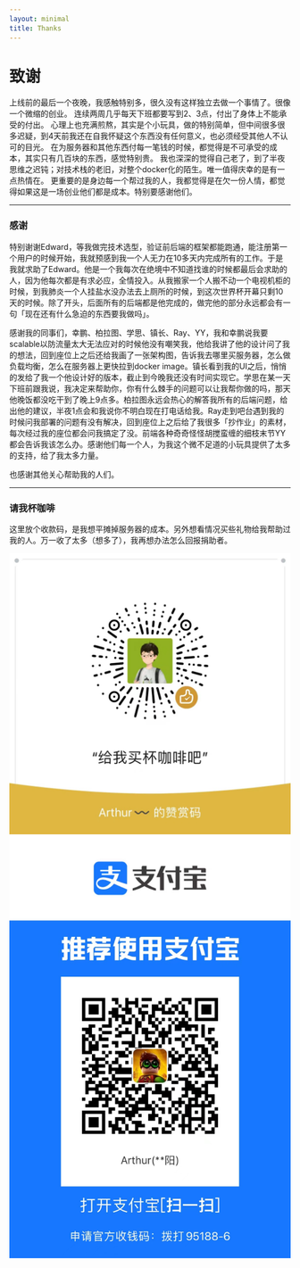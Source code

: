 ```yaml
---
layout: minimal
title: Thanks
---
```


# 致谢


上线前的最后一个夜晚，我感触特别多，很久没有这样独立去做一个事情了。很像一个微缩的创业。
连续两周几乎每天下班都要写到2、3点，付出了身体上不能承受的付出。
心理上也充满煎熬，其实是个小玩具，做的特别简单，但中间很多很多迟疑，到4天前我还在自我怀疑这个东西没有任何意义，也必须经受其他人不认可的目光。
在为服务器和其他东西付每一笔钱的时候，都觉得是不可承受的成本，其实只有几百块的东西，感觉特别贵。
我也深深的觉得自己老了，到了半夜思维之迟钝；对技术栈的老旧，对整个docker化的陌生。唯一值得庆幸的是有一点热情在。
更重要的是身边每一个帮过我的人，我都觉得是在欠一份人情，都觉得如果这是一场创业他们都是成本。特别要感谢他们。

----

### 感谢

特别谢谢Edward，等我做完技术选型，验证前后端的框架都能跑通，能注册第一个用户的时候开始，我就预感到我一个人无力在10多天内完成所有的工作。于是我就求助了Edward。他是一个我每次在绝境中不知道找谁的时候都最后会求助的人，因为他每次都是有求必应，全情投入。从我搬家一个人搬不动一个电视机柜的时候，到我肺炎一个人挂盐水没办法去上厕所的时候，到这次世界杯开幕只剩10天的时候。除了开头，后面所有的后端都是他完成的，做完他的部分永远都会有一句「现在还有什么急迫的东西要我做吗」。

感谢我的同事们，幸鹏、柏拉图、学思、镇长、Ray、YY，我和幸鹏说我要scalable以防流量太大无法应对的时候他没有嘲笑我，他给我讲了他的设计问了我的想法，回到座位上之后还给我画了一张架构图，告诉我去哪里买服务器，怎么做负载均衡，怎么在服务器上更快拉到docker image。镇长看到我的UI之后，悄悄的发给了我一个他设计好的版本，截止到今晚我还没有时间实现它。学思在某一天下班前跟我说，我决定来帮助你，你有什么棘手的问题可以让我帮你做的吗，那天他晚饭都没吃干到了晚上9点多。柏拉图永远会热心的解答我所有的后端问题，给出他的建议，半夜1点会和我说你不明白现在打电话给我。Ray走到吧台遇到我的时候问我部署的问题有没有解决，回到座位上之后给了我很多「抄作业」的素材，每次经过我的座位都会问我搞定了没。前端各种奇奇怪怪胡搅蛮缠的细枝末节YY都会告诉我该怎么办。感谢他们每一个人，为我这个微不足道的小玩具提供了太多的支持，给了我太多力量。

也感谢其他关心帮助我的人们。

----

### 请我杯咖啡

这里放个收款码，是我想平摊掉服务器的成本。另外想看情况买些礼物给我帮助过我的人。万一收了太多（想多了），我再想办法怎么回报捐助者。

![](/images/uploads/jekyll/wxwxwx.jpg)
![](/images/uploads/jekyll/alialiali.jpg)
